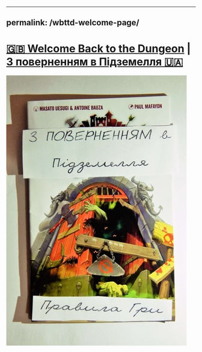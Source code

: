 
---
permalink: /wbttd-welcome-page/
---

# [🇬🇧 Welcome Back to the Dungeon](language/en/IndexPage.md) | [З поверненням в Підземелля 🇺🇦](language/ua/IndexPage.md)

![cover]

<!--Image links ref-->
[cover]: resources/img/cover.JPG